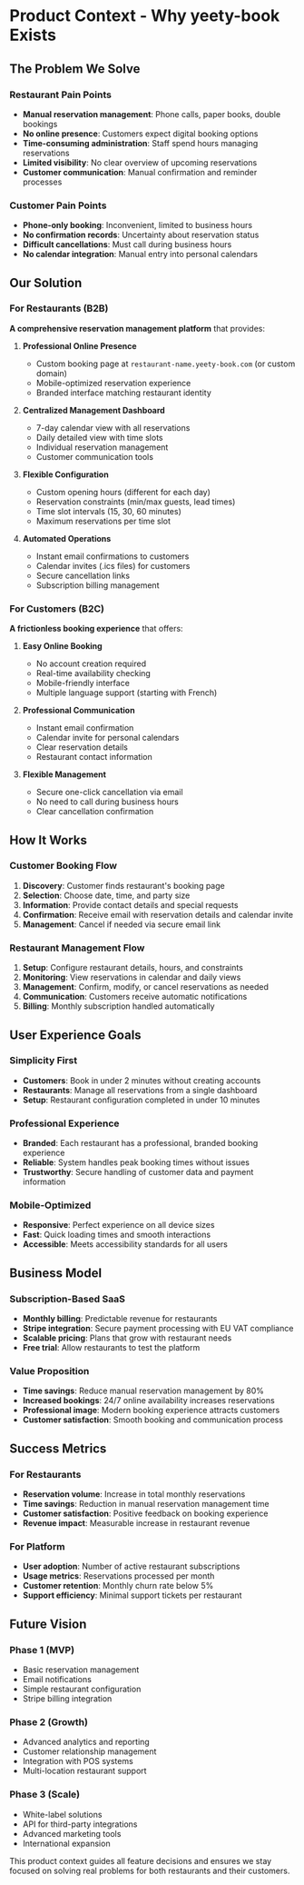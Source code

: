 # Product Context - Why yeety-book Exists

## The Problem We Solve

### Restaurant Pain Points
- **Manual reservation management**: Phone calls, paper books, double bookings
- **No online presence**: Customers expect digital booking options
- **Time-consuming administration**: Staff spend hours managing reservations
- **Limited visibility**: No clear overview of upcoming reservations
- **Customer communication**: Manual confirmation and reminder processes

### Customer Pain Points
- **Phone-only booking**: Inconvenient, limited to business hours
- **No confirmation records**: Uncertainty about reservation status
- **Difficult cancellations**: Must call during business hours
- **No calendar integration**: Manual entry into personal calendars

## Our Solution

### For Restaurants (B2B)
**A comprehensive reservation management platform** that provides:

1. **Professional Online Presence**
   - Custom booking page at `restaurant-name.yeety-book.com` (or custom domain)
   - Mobile-optimized reservation experience
   - Branded interface matching restaurant identity

2. **Centralized Management Dashboard**
   - 7-day calendar view with all reservations
   - Daily detailed view with time slots
   - Individual reservation management
   - Customer communication tools

3. **Flexible Configuration**
   - Custom opening hours (different for each day)
   - Reservation constraints (min/max guests, lead times)
   - Time slot intervals (15, 30, 60 minutes)
   - Maximum reservations per time slot

4. **Automated Operations**
   - Instant email confirmations to customers
   - Calendar invites (.ics files) for customers
   - Secure cancellation links
   - Subscription billing management

### For Customers (B2C)
**A frictionless booking experience** that offers:

1. **Easy Online Booking**
   - No account creation required
   - Real-time availability checking
   - Mobile-friendly interface
   - Multiple language support (starting with French)

2. **Professional Communication**
   - Instant email confirmation
   - Calendar invite for personal calendars
   - Clear reservation details
   - Restaurant contact information

3. **Flexible Management**
   - Secure one-click cancellation via email
   - No need to call during business hours
   - Clear cancellation confirmation

## How It Works

### Customer Booking Flow
1. **Discovery**: Customer finds restaurant's booking page
2. **Selection**: Choose date, time, and party size
3. **Information**: Provide contact details and special requests
4. **Confirmation**: Receive email with reservation details and calendar invite
5. **Management**: Cancel if needed via secure email link

### Restaurant Management Flow
1. **Setup**: Configure restaurant details, hours, and constraints
2. **Monitoring**: View reservations in calendar and daily views
3. **Management**: Confirm, modify, or cancel reservations as needed
4. **Communication**: Customers receive automatic notifications
5. **Billing**: Monthly subscription handled automatically

## User Experience Goals

### Simplicity First
- **Customers**: Book in under 2 minutes without creating accounts
- **Restaurants**: Manage all reservations from a single dashboard
- **Setup**: Restaurant configuration completed in under 10 minutes

### Professional Experience
- **Branded**: Each restaurant has a professional, branded booking experience
- **Reliable**: System handles peak booking times without issues
- **Trustworthy**: Secure handling of customer data and payment information

### Mobile-Optimized
- **Responsive**: Perfect experience on all device sizes
- **Fast**: Quick loading times and smooth interactions
- **Accessible**: Meets accessibility standards for all users

## Business Model

### Subscription-Based SaaS
- **Monthly billing**: Predictable revenue for restaurants
- **Stripe integration**: Secure payment processing with EU VAT compliance
- **Scalable pricing**: Plans that grow with restaurant needs
- **Free trial**: Allow restaurants to test the platform

### Value Proposition
- **Time savings**: Reduce manual reservation management by 80%
- **Increased bookings**: 24/7 online availability increases reservations
- **Professional image**: Modern booking experience attracts customers
- **Customer satisfaction**: Smooth booking and communication process

## Success Metrics

### For Restaurants
- **Reservation volume**: Increase in total monthly reservations
- **Time savings**: Reduction in manual reservation management time
- **Customer satisfaction**: Positive feedback on booking experience
- **Revenue impact**: Measurable increase in restaurant revenue

### For Platform
- **User adoption**: Number of active restaurant subscriptions
- **Usage metrics**: Reservations processed per month
- **Customer retention**: Monthly churn rate below 5%
- **Support efficiency**: Minimal support tickets per restaurant

## Future Vision

### Phase 1 (MVP)
- Basic reservation management
- Email notifications
- Simple restaurant configuration
- Stripe billing integration

### Phase 2 (Growth)
- Advanced analytics and reporting
- Customer relationship management
- Integration with POS systems
- Multi-location restaurant support

### Phase 3 (Scale)
- White-label solutions
- API for third-party integrations
- Advanced marketing tools
- International expansion

This product context guides all feature decisions and ensures we stay focused on solving real problems for both restaurants and their customers.
